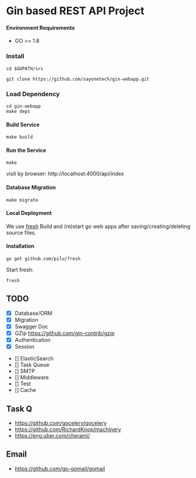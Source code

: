 # Gin based REST API Project


#### Environment Requirements

- GO >= 1.8

### Install

```
cd $GOPATH/src

git clone https://github.com/sayonetech/gin-webapp.git

```
### Load Dependency

```
cd gin-webapp
make deps
```

#### Build Service
```
make build
```

#### Run the Service
```
make
```

visit by browser: http://localhost:4000/api/index

#### Database Migration
```
make migrate
```

#### Local Deployment

We use [fresh](https://github.com/pilu/fresh) Build and (re)start go web apps after saving/creating/deleting source files.
#### Installation

    go get github.com/pilu/fresh


Start fresh:

    fresh

## TODO

- [x] Database/ORM
- [x] Migration
- [x] Swagger Doc
- [x] GZip https://github.com/gin-contrib/gzip
- [x] Authentication
- [x] Session
- [] ElasticSearch
- [] Task Queue
- [] SMTP
- [] Middleware
- [] Test
- [] Cache


## Task Q
  * https://github.com/gocelery/gocelery
  * https://github.com/RichardKnop/machinery
  * https://eng.uber.com/cherami/

## Email
 * https://github.com/go-gomail/gomail
